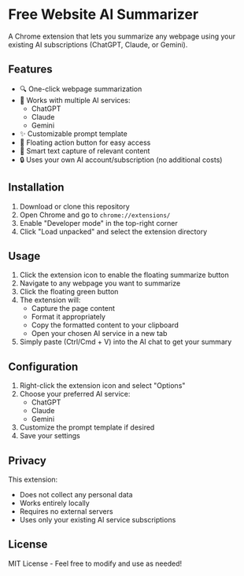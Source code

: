 # Free Website AI Summarizer

A Chrome extension that lets you summarize any webpage using your existing AI subscriptions (ChatGPT, Claude, or Gemini).

## Features

- 🔍 One-click webpage summarization
- 🤖 Works with multiple AI services:
  - ChatGPT
  - Claude
  - Gemini
- ✨ Customizable prompt template
- 📱 Floating action button for easy access
- 🎯 Smart text capture of relevant content
- 🔒 Uses your own AI account/subscription (no additional costs)

## Installation

1. Download or clone this repository
2. Open Chrome and go to `chrome://extensions/`
3. Enable "Developer mode" in the top-right corner
4. Click "Load unpacked" and select the extension directory

## Usage

1. Click the extension icon to enable the floating summarize button
2. Navigate to any webpage you want to summarize
3. Click the floating green button
4. The extension will:
   - Capture the page content
   - Format it appropriately
   - Copy the formatted content to your clipboard
   - Open your chosen AI service in a new tab
5. Simply paste (Ctrl/Cmd + V) into the AI chat to get your summary

## Configuration

1. Right-click the extension icon and select "Options"
2. Choose your preferred AI service:
   - ChatGPT
   - Claude
   - Gemini
3. Customize the prompt template if desired
4. Save your settings

## Privacy

This extension:
- Does not collect any personal data
- Works entirely locally
- Requires no external servers
- Uses only your existing AI service subscriptions

## License

MIT License - Feel free to modify and use as needed!